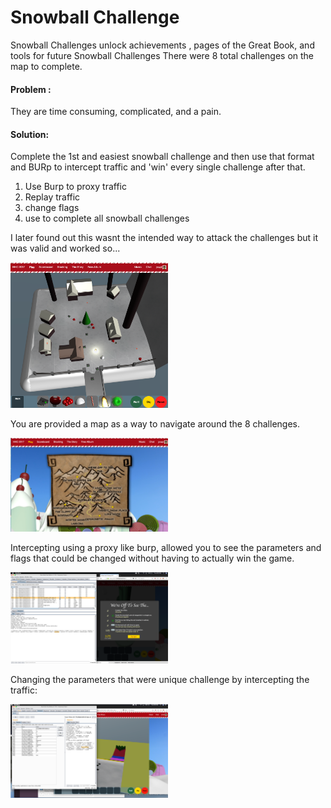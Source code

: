 # Snowball Challenge
Snowball Challenges unlock achievements , pages of the Great Book, and tools for future Snowball Challenges
There were 8 total challenges on the map to complete.

#### Problem : 
They are time consuming, complicated, and a pain.

#### Solution:
Complete the 1st and easiest snowball challenge and then use that format and BURp to intercept traffic and 'win' every single challenge after that.


1. Use Burp to proxy traffic
2. Replay traffic
3. change flags
4. use to complete all snowball challenges

I later found out this wasnt the intended way to attack the challenges but it was valid and worked so...

<p align="left"> 
<img src= "https://github.com/johnnymedina/Sans-HolidayHack-2017/blob/master/Images/17-SnowballChallenge.png" width="50%">
</p>


You are provided a map as a way to navigate around the 8 challenges.
<p align="left"> 
<img src= "https://github.com/johnnymedina/Sans-HolidayHack-2017/blob/master/Images/18-snowballmap.png" width="50%">
</p>

Intercepting using a proxy like burp, allowed you to see the parameters and flags that could be changed without having to actually win the game.
<p align="left"> 
<img src= "https://github.com/johnnymedina/Sans-HolidayHack-2017/blob/master/Images/19-snowball-burp.png" width="50%">
</p>

Changing the parameters that were unique challenge by intercepting the traffic:
<p align="left"> 
<img src= "https://github.com/johnnymedina/Sans-HolidayHack-2017/blob/master/Images/20-snowballburp.png" width="50%">
</p>